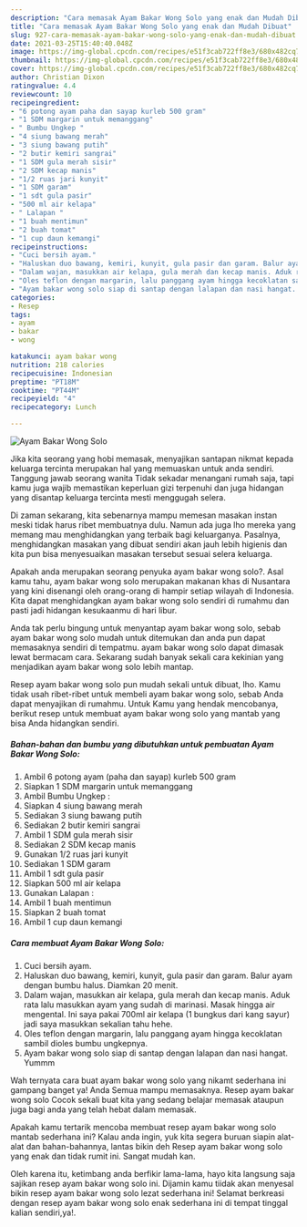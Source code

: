 ```yaml
---
description: "Cara memasak Ayam Bakar Wong Solo yang enak dan Mudah Dibuat"
title: "Cara memasak Ayam Bakar Wong Solo yang enak dan Mudah Dibuat"
slug: 927-cara-memasak-ayam-bakar-wong-solo-yang-enak-dan-mudah-dibuat
date: 2021-03-25T15:40:40.048Z
image: https://img-global.cpcdn.com/recipes/e51f3cab722ff8e3/680x482cq70/ayam-bakar-wong-solo-foto-resep-utama.jpg
thumbnail: https://img-global.cpcdn.com/recipes/e51f3cab722ff8e3/680x482cq70/ayam-bakar-wong-solo-foto-resep-utama.jpg
cover: https://img-global.cpcdn.com/recipes/e51f3cab722ff8e3/680x482cq70/ayam-bakar-wong-solo-foto-resep-utama.jpg
author: Christian Dixon
ratingvalue: 4.4
reviewcount: 10
recipeingredient:
- "6 potong ayam paha dan sayap kurleb 500 gram"
- "1 SDM margarin untuk memanggang"
- " Bumbu Ungkep "
- "4 siung bawang merah"
- "3 siung bawang putih"
- "2 butir kemiri sangrai"
- "1 SDM gula merah sisir"
- "2 SDM kecap manis"
- "1/2 ruas jari kunyit"
- "1 SDM garam"
- "1 sdt gula pasir"
- "500 ml air kelapa"
- " Lalapan "
- "1 buah mentimun"
- "2 buah tomat"
- "1 cup daun kemangi"
recipeinstructions:
- "Cuci bersih ayam."
- "Haluskan duo bawang, kemiri, kunyit, gula pasir dan garam. Balur ayam dengan bumbu halus. Diamkan 20 menit."
- "Dalam wajan, masukkan air kelapa, gula merah dan kecap manis. Aduk rata lalu masukkan ayam yang sudah di marinasi. Masak hingga air mengental. Ini saya pakai 700ml air kelapa (1 bungkus dari kang sayur) jadi saya masukkan sekalian tahu hehe."
- "Oles teflon dengan margarin, lalu panggang ayam hingga kecoklatan sambil dioles bumbu ungkepnya."
- "Ayam bakar wong solo siap di santap dengan lalapan dan nasi hangat. Yummm"
categories:
- Resep
tags:
- ayam
- bakar
- wong

katakunci: ayam bakar wong 
nutrition: 218 calories
recipecuisine: Indonesian
preptime: "PT18M"
cooktime: "PT44M"
recipeyield: "4"
recipecategory: Lunch

---
```



![Ayam Bakar Wong Solo](https://img-global.cpcdn.com/recipes/e51f3cab722ff8e3/680x482cq70/ayam-bakar-wong-solo-foto-resep-utama.jpg)

Jika kita seorang yang hobi memasak, menyajikan santapan nikmat kepada keluarga tercinta merupakan hal yang memuaskan untuk anda sendiri. Tanggung jawab seorang  wanita Tidak sekadar menangani rumah saja, tapi kamu juga wajib memastikan keperluan gizi terpenuhi dan juga hidangan yang disantap keluarga tercinta mesti menggugah selera.

Di zaman  sekarang, kita sebenarnya mampu memesan masakan instan meski tidak harus ribet membuatnya dulu. Namun ada juga lho mereka yang memang mau menghidangkan yang terbaik bagi keluarganya. Pasalnya, menghidangkan masakan yang dibuat sendiri akan jauh lebih higienis dan kita pun bisa menyesuaikan masakan tersebut sesuai selera keluarga. 



Apakah anda merupakan seorang penyuka ayam bakar wong solo?. Asal kamu tahu, ayam bakar wong solo merupakan makanan khas di Nusantara yang kini disenangi oleh orang-orang di hampir setiap wilayah di Indonesia. Kita dapat menghidangkan ayam bakar wong solo sendiri di rumahmu dan pasti jadi hidangan kesukaanmu di hari libur.

Anda tak perlu bingung untuk menyantap ayam bakar wong solo, sebab ayam bakar wong solo mudah untuk ditemukan dan anda pun dapat memasaknya sendiri di tempatmu. ayam bakar wong solo dapat dimasak lewat bermacam cara. Sekarang sudah banyak sekali cara kekinian yang menjadikan ayam bakar wong solo lebih mantap.

Resep ayam bakar wong solo pun mudah sekali untuk dibuat, lho. Kamu tidak usah ribet-ribet untuk membeli ayam bakar wong solo, sebab Anda dapat menyajikan di rumahmu. Untuk Kamu yang hendak mencobanya, berikut resep untuk membuat ayam bakar wong solo yang mantab yang bisa Anda hidangkan sendiri.

<!--inarticleads1-->

##### Bahan-bahan dan bumbu yang dibutuhkan untuk pembuatan Ayam Bakar Wong Solo:

1. Ambil 6 potong ayam (paha dan sayap) kurleb 500 gram
1. Siapkan 1 SDM margarin untuk memanggang
1. Ambil  Bumbu Ungkep :
1. Siapkan 4 siung bawang merah
1. Sediakan 3 siung bawang putih
1. Sediakan 2 butir kemiri sangrai
1. Ambil 1 SDM gula merah sisir
1. Sediakan 2 SDM kecap manis
1. Gunakan 1/2 ruas jari kunyit
1. Sediakan 1 SDM garam
1. Ambil 1 sdt gula pasir
1. Siapkan 500 ml air kelapa
1. Gunakan  Lalapan :
1. Ambil 1 buah mentimun
1. Siapkan 2 buah tomat
1. Ambil 1 cup daun kemangi




<!--inarticleads2-->

##### Cara membuat Ayam Bakar Wong Solo:

1. Cuci bersih ayam.
1. Haluskan duo bawang, kemiri, kunyit, gula pasir dan garam. Balur ayam dengan bumbu halus. Diamkan 20 menit.
1. Dalam wajan, masukkan air kelapa, gula merah dan kecap manis. Aduk rata lalu masukkan ayam yang sudah di marinasi. Masak hingga air mengental. Ini saya pakai 700ml air kelapa (1 bungkus dari kang sayur) jadi saya masukkan sekalian tahu hehe.
1. Oles teflon dengan margarin, lalu panggang ayam hingga kecoklatan sambil dioles bumbu ungkepnya.
1. Ayam bakar wong solo siap di santap dengan lalapan dan nasi hangat. Yummm




Wah ternyata cara buat ayam bakar wong solo yang nikamt sederhana ini gampang banget ya! Anda Semua mampu memasaknya. Resep ayam bakar wong solo Cocok sekali buat kita yang sedang belajar memasak ataupun juga bagi anda yang telah hebat dalam memasak.

Apakah kamu tertarik mencoba membuat resep ayam bakar wong solo mantab sederhana ini? Kalau anda ingin, yuk kita segera buruan siapin alat-alat dan bahan-bahannya, lantas bikin deh Resep ayam bakar wong solo yang enak dan tidak rumit ini. Sangat mudah kan. 

Oleh karena itu, ketimbang anda berfikir lama-lama, hayo kita langsung saja sajikan resep ayam bakar wong solo ini. Dijamin kamu tiidak akan menyesal bikin resep ayam bakar wong solo lezat sederhana ini! Selamat berkreasi dengan resep ayam bakar wong solo enak sederhana ini di tempat tinggal kalian sendiri,ya!.

